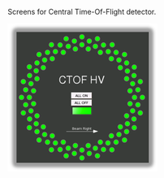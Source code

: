 Screens for Central Time-Of-Flight detector.

![alt tag](https://github.com/JeffersonLab/clas12-epics/blob/hotfix-v1.1.1/css_share/detectors/CTOF/ctof.png)
